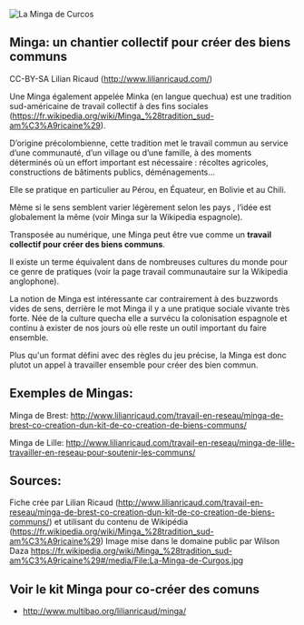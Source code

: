 <!--

---
title: Minga 
description: Plus qu'un format défini avec des règles du jeu précise, la Minga est un appel à travailler ensemble pour créer des bien commun.
image_url: http://www.lilianricaud.com/travail-en-reseau/wp-content/uploads/2013/03/La-Minga-de-Curgos.jpg
---

-->

![La Minga de Curcos](http://www.lilianricaud.com/travail-en-reseau/wp-content/uploads/2013/03/La-Minga-de-Curgos.jpg)

## Minga: un chantier collectif pour créer des biens communs

CC-BY-SA Lilian Ricaud (http://www.lilianricaud.com/)

Une Minga également appelée Minka (en langue quechua) est une tradition sud-américaine de travail collectif à des fins sociales (https://fr.wikipedia.org/wiki/Minga_%28tradition_sud-am%C3%A9ricaine%29).

D’origine précolombienne, cette tradition met le travail commun au service d’une communauté, d’un village ou d’une famille, à des moments déterminés où un effort important est nécessaire : récoltes agricoles, constructions de bâtiments publics, déménagements…

Elle se pratique en particulier au Pérou, en Équateur, en Bolivie et au Chili.

Même si le sens semblent varier légèrement selon les pays , l’idée est globalement la même (voir Minga sur la Wikipedia espagnole).

Transposée au numérique, une Minga peut être vue comme un **travail collectif pour créer des biens communs**.

Il existe un terme équivalent dans de nombreuses cultures du monde pour ce genre de pratiques (voir la page travail communautaire sur la Wikipedia anglophone).

La notion de Minga est intéressante car contrairement à des buzzwords vides de sens, derrière le mot Minga il y a une pratique sociale vivante très forte. Née de la culture quecha elle a survécu la colonisation espagnole et continu à exister de nos jours où elle reste un outil important du faire ensemble.

Plus qu'un format défini avec des règles du jeu précise, la Minga est donc plutot un appel à travailler ensemble pour créer des bien commun.

## Exemples de Mingas:

Minga de Brest: http://www.lilianricaud.com/travail-en-reseau/minga-de-brest-co-creation-dun-kit-de-co-creation-de-biens-communs/

Minga de Lille: http://www.lilianricaud.com/travail-en-reseau/minga-de-lille-travailler-en-reseau-pour-soutenir-les-communs/

## Sources:
Fiche crée par Lilian Ricaud (http://www.lilianricaud.com/travail-en-reseau/minga-de-brest-co-creation-dun-kit-de-co-creation-de-biens-communs/) et utilisant du contenu de Wikipédia (https://fr.wikipedia.org/wiki/Minga_%28tradition_sud-am%C3%A9ricaine%29) 
Image mise dans le domaine public par Wilson Daza https://fr.wikipedia.org/wiki/Minga_%28tradition_sud-am%C3%A9ricaine%29#/media/File:La-Minga-de-Curgos.jpg

## Voir le kit Minga pour co-créer des comuns

* http://www.multibao.org/lilianricaud/minga/
